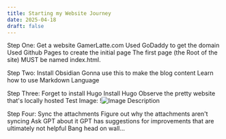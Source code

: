 ```yaml
---
title: Starting my Website Journey
date: 2025-04-18
draft: false
---
```



Step One:
	Get a website
	GamerLatte.com
		Used GoDaddy to get the domain
		Used Github Pages to create the initial page
			The first page (the Root of the site) MUST be named index.html.

Step Two:
	Install Obsidian
		Gonna use this to make the blog content
		Learn how to use Markdown Language

Step Three:
	Forget to install Hugo
		Install Hugo
		Observe the pretty website that's locally hosted
			Test Image:
			!![Image Description](/images/Pasted%20image%2020250418152455.png)

Step Four:
	Sync the attachments
		Figure out why the attachments aren't syncing
		Ask GPT about it
			GPT has suggestions for improvements that are ultimately not helpful
		Bang head on wall...
		